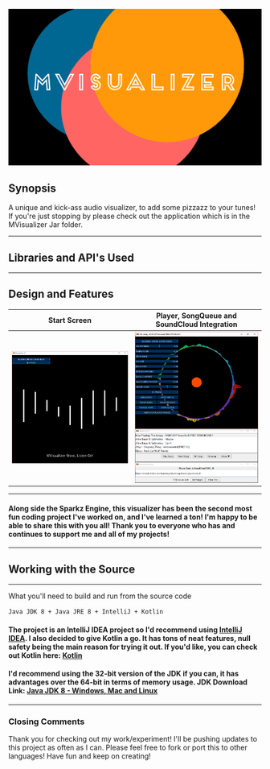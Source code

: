 ![](Resources/logo2.png?raw=true "MVisualizer Logo")
## Synopsis
A unique and kick-ass audio visualizer, to add some pizzazz to your tunes!
If you're just stopping by please check out the application which is in the MVisualizer Jar folder.

---

## Libraries and API's Used


---

## Design and Features
Start Screen             |  Player, SongQueue and SoundCloud Integration
:-------------------------:|:-------------------------:
![](Resources/mvisualizer_startscreen.PNG?raw=true "UI Design")  |  ![](Resources/mvisualizer_play-songqueue-soundcloud.PNG?raw=true "UI Design")

---

#### Along side the Sparkz Engine, this visualizer has been the second most fun coding project I've worked on, and I've learned a ton! I'm happy to be able to share this with you all! Thank you to everyone who has and continues to support me and all of my projects!

---

## Working with the Source

---

What you'll need to build and run from the source code
```
Java JDK 8 + Java JRE 8 + IntelliJ + Kotlin
```
#### The project is an IntelliJ IDEA project so I'd recommend using [IntelliJ IDEA](https://www.jetbrains.com/idea/). I also decided to give Kotlin a go. It has tons of neat features, null safety being the main reason for trying it out. If you'd like, you can check out Kotlin here: [Kotlin](https://kotlinlang.org/?fromMenu)

#### I'd recommend using the 32-bit version of the JDK if you can, it has advantages over the 64-bit in terms of memory usage. JDK Download Link: [Java JDK 8 - Windows, Mac and Linux](http://www.oracle.com/technetwork/java/javase/downloads/jdk8-downloads-2133151.html)

---

### Closing Comments
Thank you for checking out my work/experiment! I'll be pushing updates to this project as often as I can. Please feel free to fork or port this to other languages! Have fun and keep on creating!
